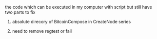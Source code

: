  the code which can be executed in my computer with script but still have two parts to fix

1. absolute direcory of BitcoinCompose in CreateNode series

2. need to remove regtest or fail
